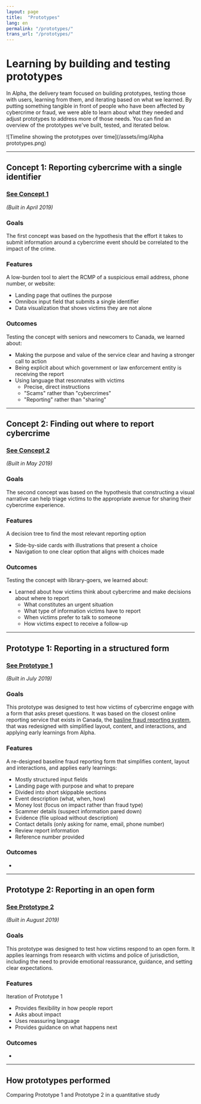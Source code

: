 ```yaml
---
layout: page
title:  "Prototypes"
lang: en
permalink: "/prototypes/"
trans_url: "/prototypes/"
---
```


# Learning by building and testing prototypes

In Alpha, the delivery team focused on building prototypes, testing those with users, learning from them, and iterating based on what we learned. By putting something tangible in front of people who have been affected by cybercrime or fraud, we were able to learn about what they needed and adjust prototypes to address more of those needs. You can find an overview of the prototypes we've built, tested, and iterated below.

![Timeline showing the prototypes over time](/assets/img/Alpha prototypes.png)

---

## Concept 1: Reporting cybercrime with a single identifier

### [See Concept 1](https://rac-concept-1.herokuapp.com/) 
*(Built in April 2019)*

### Goals
The first concept was based on the hypothesis that the effort it takes to submit information around a cybercrime event should be correlated to the impact of the crime. 

### Features
A low-burden tool to alert the RCMP of a suspicious email address, phone number, or website:
 * Landing page that outlines the purpose
 * Omnibox input field that submits a single identifier
 * Data visualization that shows victims they are not alone

### Outcomes
Testing the concept with seniors and newcomers to Canada, we learned about:
 * Making the purpose and value of the service clear and having a stronger call to action
 * Being explicit about which government or law enforcement entity is receiving the report
 * Using language that resonnates with victims
   * Precise, direct instructions
   * "Scams" rather than "cybercrimes"
   * "Reporting" rather than "sharing"
   
 ---

## Concept 2: Finding out where to report cybercrime

### [See Concept 2](https://rac-concept-2.herokuapp.com/) 
*(Built in May 2019)*

### Goals
The second concept was based on the hypothesis that constructing a visual narrative can help triage victims to the appropriate avenue for sharing their cybercrime experience. 

### Features
A decision tree to find the most relevant reporting option
 * Side-by-side cards with illustrations that present a choice 
 * Navigation to one clear option that aligns with choices made  
 
### Outcomes
Testing the concept with library-goers, we learned about:
 * Learned about how victims think about cybercrime and make decisions about where to report
   * What constitutes an urgent situation
   * What type of information victims have to report
   * When victims prefer to talk to someone 
   * How victims expect to receive a follow-up

---

## Prototype 1: Reporting in a structured form

### [See Prototype 1](https://www.report-a-cybercrime.alpha.rcmp-grc.gc.ca/p1) 
*(Built in July 2019)*

### Goals
This prototype was designed to test how victims of cybercrime engage with a form that asks preset questions. It was based on the closest online reporting service that exists in Canada, the [basline fraud reporting system](https://report-a-cybercrime.alpha.rcmp-grc.gc.ca/CAFCFRS/), that was redesigned with simplified layout, content, and interactions, and applying early learnings from Alpha. 

### Features
A re-designed baseline fraud reporting form that simplifies content, layout and interactions, and applies early learnings:
 * Mostly structured input fields
 * Landing page with purpose and what to prepare
 * Divided into short skippable sections
  * Event description (what, when, how)
  * Money lost (focus on impact rather than fraud type)
  * Scammer details (suspect information pared down)
  * Evidence (file upload without description)
  * Contact details (only asking for name, email, phone number)
 * Review report information
 * Reference number provided
 
### Outcomes
 * 

---

## Prototype 2: Reporting in an open form

### [See Prototype 2](https://www.report-a-cybercrime.alpha.rcmp-grc.gc.ca/p2) 
*(Built in August 2019)*

### Goals
This prototype was designed to test how victims respond to an open form. It applies learnings from research with victims and police of jurisdiction, including the need to provide emotional reassurance, guidance, and setting clear expectations.

### Features
Iteration of Prototype 1
 * Provides flexibility in how people report
 * Asks about impact
 * Uses reassuring language
 * Provides guidance on what happens next

### Outcomes
 *

---

## How prototypes performed

Comparing Prototype 1 and Prototype 2 in a quantitative study
